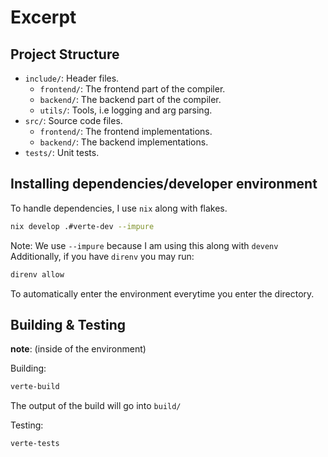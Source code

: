 # Excerpt

## Project Structure

- `include/`: Header files.
  - `frontend/`: The frontend part of the compiler.
  - `backend/`: The backend part of the compiler.
  - `utils/`: Tools, i.e logging and arg parsing.
- `src/`: Source code files.
  - `frontend/`: The frontend implementations.
  - `backend/`: The backend implementations.
- `tests/`: Unit tests.

## Installing dependencies/developer environment

To handle dependencies, I use `nix` along with flakes.

```sh
nix develop .#verte-dev --impure
```

Note: We use `--impure` because I am using this along with `devenv`
Additionally, if you have `direnv` you may run:

```sh
direnv allow
```

To automatically enter the environment everytime you enter the directory.

## Building & Testing

**note**: (inside of the environment)

Building:

```sh
verte-build
```

The output of the build will go into `build/`

Testing:

```sh
verte-tests
```
